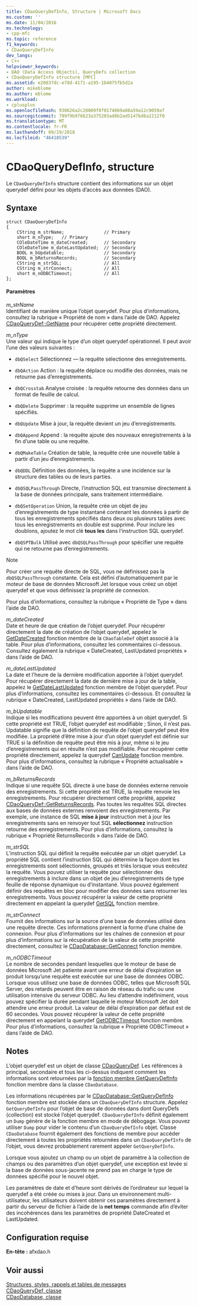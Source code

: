 ```yaml
---
title: CDaoQueryDefInfo, Structure | Microsoft Docs
ms.custom: ''
ms.date: 11/04/2016
ms.technology:
- cpp-mfc
ms.topic: reference
f1_keywords:
- CDaoQueryDefInfo
dev_langs:
- C++
helpviewer_keywords:
- DAO (Data Access Objects), QueryDefs collection
- CDaoQueryDefInfo structure [MFC]
ms.assetid: e20837dc-e78d-4171-a195-1b4075fb5d2a
author: mikeblome
ms.author: mblome
ms.workload:
- cplusplus
ms.openlocfilehash: 930626a2c28009f8f0174069a88a59a12c9059af
ms.sourcegitcommit: 799f9b976623a375203ad8b2ad5147bd6a2212f0
ms.translationtype: MT
ms.contentlocale: fr-FR
ms.lasthandoff: 09/19/2018
ms.locfileid: "46418539"
---
```

# <a name="cdaoquerydefinfo-structure"></a>CDaoQueryDefInfo, structure

Le `CDaoQueryDefInfo` structure contient des informations sur un objet querydef défini pour les objets d’accès aux données (DAO).

## <a name="syntax"></a>Syntaxe

```
struct CDaoQueryDefInfo
{
    CString m_strName;               // Primary
    short m_nType;   // Primary
    COleDateTime m_dateCreated;      // Secondary
    COleDateTime m_dateLastUpdated;  // Secondary
    BOOL m_bUpdatable;               // Secondary
    BOOL m_bReturnsRecords;          // Secondary
    CString m_strSQL;                // All
    CString m_strConnect;            // All
    short m_nODBCTimeout;            // All
};
```

#### <a name="parameters"></a>Paramètres

*m_strName*<br/>
Identifiant de manière unique l’objet querydef. Pour plus d’informations, consultez la rubrique « Propriété de nom » dans l’aide de DAO. Appelez [CDaoQueryDef::GetName](../../mfc/reference/cdaoquerydef-class.md#getname) pour récupérer cette propriété directement.

*m_nType*<br/>
Une valeur qui indique le type d’un objet querydef opérationnel. Il peut avoir l’une des valeurs suivantes :

- `dbQSelect` Sélectionnez — la requête sélectionne des enregistrements.

- `dbQAction` Action : la requête déplace ou modifie des données, mais ne retourne pas d’enregistrements.

- `dbQCrosstab` Analyse croisée : la requête retourne des données dans un format de feuille de calcul.

- `dbQDelete` Supprimer : la requête supprime un ensemble de lignes spécifiés.

- `dbQUpdate` Mise à jour, la requête devient un jeu d’enregistrements.

- `dbQAppend` Append : la requête ajoute des nouveaux enregistrements à la fin d’une table ou une requête.

- `dbQMakeTable` Création de table, la requête crée une nouvelle table à partir d’un jeu d’enregistrements.

- `dbQDDL` Définition des données, la requête a une incidence sur la structure des tables ou de leurs parties.

- `dbQSQLPassThrough` Directe, l’instruction SQL est transmise directement à la base de données principale, sans traitement intermédiaire.

- `dbQSetOperation` Union, la requête crée un objet de jeu d’enregistrements de type instantané contenant les données à partir de tous les enregistrements spécifiés dans deux ou plusieurs tables avec tous les enregistrements en double est supprimé. Pour inclure les doublons, ajoutez le mot clé **tous les** dans l’instruction SQL querydef.

- `dbQSPTBulk` Utilisé avec `dbQSQLPassThrough` pour spécifier une requête qui ne retourne pas d’enregistrements.

> [!NOTE]
>  Pour créer une requête directe de SQL, vous ne définissez pas la `dbQSQLPassThrough` constante. Cela est défini d’automatiquement par le moteur de base de données Microsoft Jet lorsque vous créez un objet querydef et que vous définissez la propriété de connexion.

Pour plus d’informations, consultez la rubrique « Propriété de Type » dans l’aide de DAO.

*m_dateCreated*<br/>
Date et heure de que création de l’objet querydef. Pour récupérer directement la date de création de l’objet querydef, appelez le [GetDateCreated](../../mfc/reference/cdaotabledef-class.md#getdatecreated) fonction membre de la `CDaoTableDef` objet associé à la table. Pour plus d’informations, consultez les commentaires ci-dessous. Consultez également la rubrique « DateCreated, LastUpdated propriétés » dans l’aide de DAO.

*m_dateLastUpdated*<br/>
La date et l’heure de la dernière modification apportée à l’objet querydef. Pour récupérer directement la date de dernière mise à jour de la table, appelez le [GetDateLastUpdated](../../mfc/reference/cdaoquerydef-class.md#getdatelastupdated) fonction membre de l’objet querydef. Pour plus d’informations, consultez les commentaires ci-dessous. Et consultez la rubrique « DateCreated, LastUpdated propriétés » dans l’aide de DAO.

*m_bUpdatable*<br/>
Indique si les modifications peuvent être apportées à un objet querydef. Si cette propriété est TRUE, l’objet querydef est modifiable ; Sinon, il n’est pas. Updatable signifie que la définition de requête de l’objet querydef peut être modifiée. La propriété d’être mise à jour d’un objet querydef est définie sur TRUE si la définition de requête peut être mis à jour, même si le jeu d’enregistrements qui en résulte n’est pas modifiable. Pour récupérer cette propriété directement, appelez la querydef [CanUpdate](../../mfc/reference/cdaoquerydef-class.md#canupdate) fonction membre. Pour plus d’informations, consultez la rubrique « Propriété actualisable » dans l’aide de DAO.

*m_bReturnsRecords*<br/>
Indique si une requête SQL directe à une base de données externe renvoie des enregistrements. Si cette propriété est TRUE, la requête renvoie les enregistrements. Pour récupérer directement cette propriété, appelez [CDaoQueryDef::GetReturnsRecords](../../mfc/reference/cdaoquerydef-class.md#getreturnsrecords). Pas toutes les requêtes SQL directes aux bases de données externes renvoient des enregistrements. Par exemple, une instance de SQL **mise à jour** instruction met à jour les enregistrements sans en renvoyer tout SQL **sélectionnez** instruction retourne des enregistrements. Pour plus d’informations, consultez la rubrique « Propriété ReturnsRecords » dans l’aide de DAO.

*m_strSQL*<br/>
L’instruction SQL qui définit la requête exécutée par un objet querydef. La propriété SQL contient l’instruction SQL qui détermine la façon dont les enregistrements sont sélectionnés, groupés et triés lorsque vous exécutez la requête. Vous pouvez utiliser la requête pour sélectionner des enregistrements à inclure dans un objet de jeu d’enregistrements de type feuille de réponse dynamique ou d’instantané. Vous pouvez également définir des requêtes en bloc pour modifier des données sans retourner les enregistrements. Vous pouvez récupérer la valeur de cette propriété directement en appelant la querydef [GetSQL](../../mfc/reference/cdaoquerydef-class.md#getsql) fonction membre.

*m_strConnect*<br/>
Fournit des informations sur la source d’une base de données utilisé dans une requête directe. Ces informations prennent la forme d’une chaîne de connexion. Pour plus d’informations sur les chaînes de connexion et pour plus d’informations sur la récupération de la valeur de cette propriété directement, consultez le [CDaoDatabase::GetConnect](../../mfc/reference/cdaodatabase-class.md#getconnect) fonction membre.

*m_nODBCTimeout*<br/>
Le nombre de secondes pendant lesquelles que le moteur de base de données Microsoft Jet patiente avant une erreur de délai d’expiration se produit lorsqu’une requête est exécutée sur une base de données ODBC. Lorsque vous utilisez une base de données ODBC, telles que Microsoft SQL Server, des retards peuvent être en raison de réseau du trafic ou une utilisation intensive du serveur ODBC. Au lieu d’attendre indéfiniment, vous pouvez spécifier la durée pendant laquelle le moteur Microsoft Jet doit attendre une erreur produit. La valeur de délai d’expiration par défaut est de 60 secondes. Vous pouvez récupérer la valeur de cette propriété directement en appelant la querydef [GetODBCTimeout](../../mfc/reference/cdaoquerydef-class.md#getodbctimeout) fonction membre. Pour plus d’informations, consultez la rubrique « Propriété ODBCTimeout » dans l’aide de DAO.

## <a name="remarks"></a>Notes

L’objet querydef est un objet de classe [CDaoQueryDef](../../mfc/reference/cdaoquerydef-class.md). Les références à principal, secondaire et tous les ci-dessus indiquent comment les informations sont retournées par la [fonction membre GetQueryDefInfo](../../mfc/reference/cdaodatabase-class.md#getquerydefinfo) fonction membre dans la classe `CDaoDatabase`.

Les informations récupérées par le [CDaoDatabase::GetQueryDefInfo](../../mfc/reference/cdaodatabase-class.md#getquerydefinfo) fonction membre est stockée dans un `CDaoQueryDefInfo` structure. Appelez `GetQueryDefInfo` pour l’objet de base de données dans dont QueryDefs (collection) est stocké l’objet querydef. `CDaoQueryDefInfo` définit également un `Dump` génère de la fonction membre en mode de débogage. Vous pouvez utiliser `Dump` pour vider le contenu d’un `CDaoQueryDefInfo` objet. Classe `CDaoDatabase` fournit également des fonctions de membre pour accéder directement à toutes les propriétés retournées dans un `CDaoQueryDefInfo` de l’objet, vous devrez probablement rarement appeler `GetQueryDefInfo`.

Lorsque vous ajoutez un champ ou un objet de paramètre à la collection de champs ou des paramètres d’un objet querydef, une exception est levée si la base de données sous-jacente ne prend pas en charge le type de données spécifié pour le nouvel objet.

Les paramètres de date et d’heure sont dérivés de l’ordinateur sur lequel la querydef a été créée ou mises à jour. Dans un environnement multi-utilisateur, les utilisateurs doivent obtenir ces paramètres directement à partir du serveur de fichier à l’aide de la **net temps** commande afin d’éviter des incohérences dans les paramètres de propriété DateCreated et LastUpdated.

## <a name="requirements"></a>Configuration requise

**En-tête :** afxdao.h

## <a name="see-also"></a>Voir aussi

[Structures, styles, rappels et tables de messages](../../mfc/reference/structures-styles-callbacks-and-message-maps.md)<br/>
[CDaoQueryDef, classe](../../mfc/reference/cdaoquerydef-class.md)<br/>
[CDaoDatabase, classe](../../mfc/reference/cdaodatabase-class.md)
